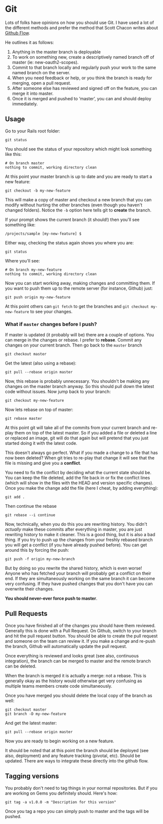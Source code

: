 # Git

Lots of folks have opinions on how you should use Git. I have used a lot of the different methods and prefer the method that Scott Chacon writes about [Github Flow](http://scottchacon.com/2011/08/31/github-flow.html).

He outlines it as follows:

1. Anything in the master branch is deployable
2. To work on something new, create a descriptively named branch off of master (ie: new-oauth2-scopes).
3. Commit to that branch locally and regularly push your work to the same named branch on the server.
4. When you need feedback or help, or you think the branch is ready for merging, open a pull request.
5. After someone else has reviewed and signed off on the feature, you can merge it into master.
6. Once it is merged and pushed to ‘master’, you can and should deploy immediately.

## Usage

Go to your Rails root folder:

    git status

You should see the status of your repository which might look something like this:

    # On branch master
    nothing to commit, working directory clean

At this point your master branch is up to date and you are ready to start a new feature:

    git checkout -b my-new-feature

This will make a copy of master and checkout a new branch that you can modify without hurting the other branches (even though you haven't changed folders). Notice the `-b` option here tells git to **create** the branch.

If your prompt shows the current branch (it should!) then you'll see something like:

    /projects/sample [my-new-feature] $

Either way, checking the status again shows you where you are:

    git status

Where you'll see:

    # On branch my-new-feature
    nothing to commit, working directory clean

Now you can start working away, making changes and committing them. If you want to push them up to the remote server (for instance, Github) just:

    git push origin my-new-feature

At this point others can `git fetch` to get the branches and `git checkout my-new-feature` to see your changes.

### What if `master` changes before I push?

If master is updated (it probably will be) there are a couple of options. You can merge in the changes or rebase. I prefer to **rebase**. Commit any changes on your current branch. Then go back to the `master` branch

    git checkout master

Get the latest (also using a rebase):

    git pull --rebase origin master

Now, this rebase is probably unnecessary. You shouldn't be making any changes on the master branch anyway. So this should pull down the latest code without issues. Now jump back to your branch:

    git checkout my-new-feature

Now lets rebase on top of master:

    git rebase master

At this point git will take all of the commits from your current branch and re-play them on top of the latest master. So if you added a file or deleted a line or replaced an image, git will do that again but will pretend that you just started doing it with the latest code.

This doesn't always go perfect. What if you made a change to a file that has now been deleted? When git tries to re-play that change it will see that the file is missing and give you a **conflict**.

You need to fix the conflict by deciding what the current state should be. You can keep the file deleted, add the file back in or fix the conflict lines (which will show in the files with the HEAD and version specific changes). Once you make the change add the file (here I cheat, by adding everything):

    git add .

Then continue the rebase

    git rebase --i continue

Now, technically, when you do this you are rewriting history. You didn't _actually_ make these commits after everything in master, you are just rewriting history to make it cleaner. This is a good thing, but it is also a bad thing. If you try to push up the changes from your freshly rebased branch you will get a conflict (if you have already pushed before). You can get around this by forcing the push:

    git push -f origin my-new-branch

But by doing so you rewrite the shared history, which is even worse! Anyone who has fetched your branch will probably get a conflict on their end. If they are simultaneously working on the same branch it can become very confusing. If they have pushed changes that you don't have you can overwrite their changes.

**You should never-ever force push to master**.

## Pull Requests

Once you have finished all of the changes you should have them reviewed. Generally this is done with a Pull Request. On Github, switch to your branch and hit the pull request button. You should be able to create the pull request and someone on the team can review it. If you make a change and re-push the branch, Github will automatically update the pull request.

Once everything is reviewed and looks great (see also, continuous integration), the branch can be merged to master and the remote branch can be deleted.

When the branch is merged it is actually a merge: not a rebase. This is generally okay as the history would otherwise get very confusing as multiple teams members create code simultaneously.

Once you have merged you should delete the local copy of the branch as well:

    git checkout master
    git branch -D my-new-feature

And get the latest master:

    git pull --rebase origin master

Now you are ready to begin working on a new feature.

It should be noted that at this point the branch should be deployed (see also, deployment) and any feature tracking (pivotal, etc). Should be updated. There are ways to integrate these directly into the github flow.

## Tagging versions

You probably don't need to tag things in your normal repositories. But if you are working on Gems you definitely should. Here's how:

    git tag -a v1.0.0 -m "Description for this version"

Once you tag a repo you can simply push to master and the tags will be pushed.
